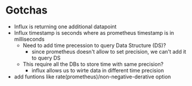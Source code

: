 # Gotchas
* Influx is returning one additional datapoint
* Influx timestamp is seconds where as prometheus timestamp is in milliseconds
    * Need to add time precession to query Data Structure (DS)?
        * since prometheus doesn't allow to set precision, we can't add it to query DS
    * This require all the DBs to store time with same precision?
        * influx allows us to wirte data in different time precision
* add funtions like rate(prometheus)/non-negative-derative option